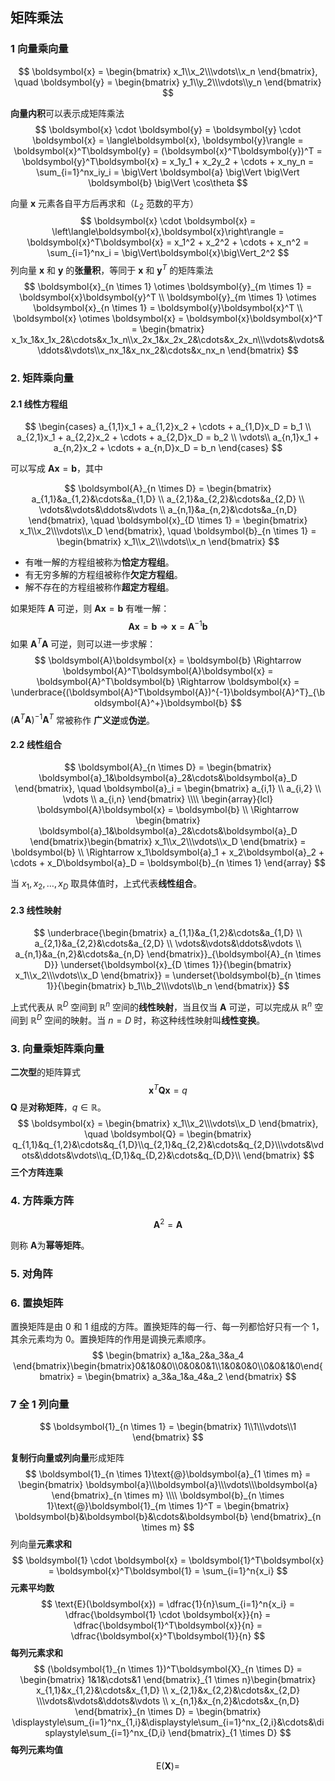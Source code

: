 ## 矩阵乘法

### 1 向量乘向量

$$
\boldsymbol{x} = \begin{bmatrix} x_1\\x_2\\\vdots\\x_n \end{bmatrix}, \quad
\boldsymbol{y} = \begin{bmatrix} y_1\\y_2\\\vdots\\y_n \end{bmatrix}
$$

**向量内积**可以表示成矩阵乘法
$$
\boldsymbol{x} \cdot \boldsymbol{y} = \boldsymbol{y} \cdot \boldsymbol{x} = \langle\boldsymbol{x}, \boldsymbol{y}\rangle = \boldsymbol{x}^T\boldsymbol{y} = (\boldsymbol{x}^T\boldsymbol{y})^T = \boldsymbol{y}^T\boldsymbol{x} = x_1y_1 + x_2y_2 + \cdots + x_ny_n = \sum_{i=1}^nx_iy_i = \big\Vert \boldsymbol{a} \big\Vert \big\Vert \boldsymbol{b} \big\Vert \cos\theta
$$

向量 $\boldsymbol{x}$ 元素各自平方后再求和（$L_2$ 范数的平方）
$$
\boldsymbol{x} \cdot \boldsymbol{x} = \left\langle\boldsymbol{x},\boldsymbol{x}\right\rangle = \boldsymbol{x}^T\boldsymbol{x} = x_1^2 + x_2^2 + \cdots + x_n^2 = \sum_{i=1}^nx_i = \big\Vert\boldsymbol{x}\big\Vert_2^2
$$
列向量 $\boldsymbol{x}$ 和 $\boldsymbol{y}$ 的**张量积**，等同于  $\boldsymbol{x}$ 和 $\boldsymbol{y}^T$ 的矩阵乘法
$$
\boldsymbol{x}_{n \times 1} \otimes \boldsymbol{y}_{m \times 1} = \boldsymbol{x}\boldsymbol{y}^T \\
\boldsymbol{y}_{m \times 1} \otimes \boldsymbol{x}_{n \times 1} = \boldsymbol{y}\boldsymbol{x}^T \\
\boldsymbol{x} \otimes \boldsymbol{x} = \boldsymbol{x}\boldsymbol{x}^T = \begin{bmatrix} x_1x_1&x_1x_2&\cdots&x_1x_n\\x_2x_1&x_2x_2&\cdots&x_2x_n\\\vdots&\vdots&\ddots&\vdots\\x_nx_1&x_nx_2&\cdots&x_nx_n \end{bmatrix}
$$

### 2. 矩阵乘向量

#### 2.1 线性方程组

$$
\begin{cases}
a_{1,1}x_1 + a_{1,2}x_2 + \cdots + a_{1,D}x_D = b_1 \\
a_{2,1}x_1 + a_{2,2}x_2 + \cdots + a_{2,D}x_D = b_2 \\
\vdots\\
a_{n,1}x_1 + a_{n,2}x_2 + \cdots + a_{n,D}x_D = b_n
\end{cases}
$$

可以写成 $\boldsymbol{A}\boldsymbol{x} = \boldsymbol{b}$，其中

$$
\boldsymbol{A}_{n \times D} = 
\begin{bmatrix}
a_{1,1}&a_{1,2}&\cdots&a_{1,D} \\
a_{2,1}&a_{2,2}&\cdots&a_{2,D} \\
\vdots&\vdots&\ddots&\vdots \\
a_{n,1}&a_{n,2}&\cdots&a_{n,D}
\end{bmatrix}, \quad
\boldsymbol{x}_{D \times 1} = 
\begin{bmatrix}
x_1\\x_2\\\vdots\\x_D
\end{bmatrix}, \quad
\boldsymbol{b}_{n \times 1} = 
\begin{bmatrix}
x_1\\x_2\\\vdots\\x_n
\end{bmatrix}
$$

- 有唯一解的方程组被称为**恰定方程组**。
- 有无穷多解的方程组被称作**欠定方程组**。
- 解不存在的方程组被称作**超定方程组**。

如果矩阵 $\boldsymbol{A}$ 可逆，则 $\boldsymbol{A}\boldsymbol{x} = \boldsymbol{b}$ 有唯一解：
$$
\boldsymbol{A}\boldsymbol{x} = \boldsymbol{b} \Rightarrow \boldsymbol{x} = \boldsymbol{A}^{-1}\boldsymbol{b}
$$
如果 $\boldsymbol{A}^T\boldsymbol{A}$ 可逆，则可以进一步求解：
$$
\boldsymbol{A}\boldsymbol{x} = \boldsymbol{b} \Rightarrow \boldsymbol{A}^T\boldsymbol{A}\boldsymbol{x} = \boldsymbol{A}^T\boldsymbol{b} \Rightarrow \boldsymbol{x} = \underbrace{(\boldsymbol{A}^T\boldsymbol{A})^{-1}\boldsymbol{A}^T}_{\boldsymbol{A}^+}\boldsymbol{b}
$$
$(\boldsymbol{A}^T\boldsymbol{A})^{-1}\boldsymbol{A}^T$ 常被称作 **广义逆**或**伪逆**。

#### 2.2 线性组合

$$
\boldsymbol{A}_{n \times D} = \begin{bmatrix} \boldsymbol{a}_1&\boldsymbol{a}_2&\cdots&\boldsymbol{a}_D \end{bmatrix}, \quad \boldsymbol{a}_i = \begin{bmatrix} a_{i,1} \\ a_{i,2} \\ \vdots \\ a_{i,n} \end{bmatrix} \\\\
\begin{array}{lcl}
\boldsymbol{A}\boldsymbol{x} = \boldsymbol{b} \\
\Rightarrow \begin{bmatrix} \boldsymbol{a}_1&\boldsymbol{a}_2&\cdots&\boldsymbol{a}_D \end{bmatrix}\begin{bmatrix} x_1\\x_2\\\vdots\\x_D \end{bmatrix} = \boldsymbol{b} \\
\Rightarrow x_1\boldsymbol{a}_1 + x_2\boldsymbol{a}_2 + \cdots + x_D\boldsymbol{a}_D = \boldsymbol{b}_{n \times 1}
\end{array}
$$

当 $x_1, x_2, \ldots, x_D$ 取具体值时，上式代表**线性组合**。

#### 2.3 线性映射

$$
\underbrace{\begin{bmatrix} a_{1,1}&a_{1,2}&\cdots&a_{1,D} \\ a_{2,1}&a_{2,2}&\cdots&a_{2,D} \\ \vdots&\vdots&\ddots&\vdots \\ a_{n,1}&a_{n,2}&\cdots&a_{n,D} \end{bmatrix}}_{\boldsymbol{A}_{n \times D}} \underset{\boldsymbol{x}_{D \times 1}}{\begin{bmatrix} x_1\\x_2\\\vdots\\x_D \end{bmatrix}} = \underset{\boldsymbol{b}_{n \times 1}}{\begin{bmatrix} b_1\\b_2\\\vdots\\b_n \end{bmatrix}}
$$

上式代表从 $\mathbb{R}^D$ 空间到 $\mathbb{R}^n$ 空间的**线性映射**，当且仅当 $\boldsymbol{A}$ 可逆，可以完成从 $\mathbb{R}^n$ 空间到 $\mathbb{R}^D$ 空间的映射。当 $n=D$ 时，称这种线性映射叫**线性变换**。

### 3. 向量乘矩阵乘向量

**二次型**的矩阵算式
$$
\boldsymbol{x}^T\boldsymbol{Q}\boldsymbol{x} = q 
$$
$\boldsymbol{Q}$ 是**对称矩阵**，$q \in \mathbb{R}$。
$$
\boldsymbol{x} = \begin{bmatrix} x_1\\x_2\\\vdots\\x_D \end{bmatrix}, \quad \boldsymbol{Q} = \begin{bmatrix} q_{1,1}&q_{1,2}&\cdots&q_{1,D}\\q_{2,1}&q_{2,2}&\cdots&q_{2,D}\\\vdots&\vdots&\ddots&\vdots\\q_{D,1}&q_{D,2}&\cdots&q_{D,D}\\ \end{bmatrix}
$$
**三个方阵连乘**





### 4. 方阵乘方阵

$$
\boldsymbol{A}^2 = \boldsymbol{A}
$$

则称 $\boldsymbol{A}$​ 为**幂等矩阵**。



### 5. 对角阵



### 6. 置换矩阵

置换矩阵是由 0 和 1 组成的方阵。置换矩阵的每一行、每一列都恰好只有一个 1，其余元素均为 0。置换矩阵的作用是调换元素顺序。
$$
\begin{bmatrix} a_1&a_2&a_3&a_4 \end{bmatrix}\begin{bmatrix}0&1&0&0\\0&0&0&1\\1&0&0&0\\0&0&1&0\end{bmatrix} = \begin{bmatrix} a_3&a_1&a_4&a_2 \end{bmatrix}
$$







### 7 全 $1$ 列向量

$$
\boldsymbol{1}_{n \times 1} = \begin{bmatrix} 1\\1\\\vdots\\1 \end{bmatrix}
$$

**复制行向量或列向量**形成矩阵
$$
\boldsymbol{1}_{n \times 1}\text{@}\boldsymbol{a}_{1 \times m} = \begin{bmatrix} \boldsymbol{a}\\\boldsymbol{a}\\\vdots\\\boldsymbol{a} \end{bmatrix}_{n \times m} \\\\
\boldsymbol{b}_{n \times 1}\text{@}\boldsymbol{1}_{m \times 1}^T = \begin{bmatrix} \boldsymbol{b}&\boldsymbol{b}&\cdots&\boldsymbol{b} \end{bmatrix}_{n \times m}
$$
列向量**元素求和**
$$
\boldsymbol{1} \cdot \boldsymbol{x} = \boldsymbol{1}^T\boldsymbol{x} = \boldsymbol{x}^T\boldsymbol{1} = \sum_{i=1}^n{x_i}
$$
**元素平均数**
$$
\text{E}(\boldsymbol{x}) = \dfrac{1}{n}\sum_{i=1}^n{x_i} = \dfrac{\boldsymbol{1} \cdot \boldsymbol{x}}{n} = \dfrac{\boldsymbol{1}^T\boldsymbol{x}}{n} = \dfrac{\boldsymbol{x}^T\boldsymbol{1}}{n}
$$
**每列元素求和**
$$
(\boldsymbol{1}_{n \times 1})^T\boldsymbol{X}_{n \times D} 
= \begin{bmatrix} 1&1&\cdots&1 \end{bmatrix}_{1 \times n}\begin{bmatrix} x_{1,1}&x_{1,2}&\cdots&x_{1,D} \\ x_{2,1}&x_{2,2}&\cdots&x_{2,D} \\\vdots&\vdots&\ddots&\vdots \\ x_{n,1}&x_{n,2}&\cdots&x_{n,D} \end{bmatrix}_{n \times D} = \begin{bmatrix} \displaystyle\sum_{i=1}^nx_{1,i}&\displaystyle\sum_{i=1}^nx_{2,i}&\cdots&\displaystyle\sum_{i=1}^nx_{D,i} \end{bmatrix}_{1 \times D}
$$
**每列元素均值**
$$
\text{E}(\boldsymbol{X}) =
$$
